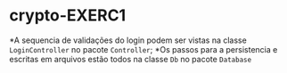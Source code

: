 # crypto-EXERC1
*A sequencia de validações do login podem ser vistas na classe ```LoginController``` no pacote ```Controller```;
*Os passos para a persistencia e escritas em arquivos estão todos na classe ```Db``` no pacote ```Database```
